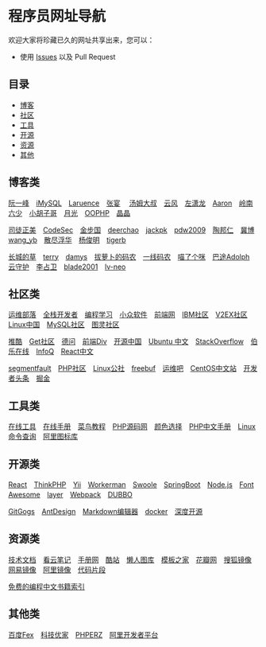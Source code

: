 程序员网址导航
============================
欢迎大家将珍藏已久的网址共享出来，您可以：
* 使用 [Issues](https://github.com/slowlog/programmer-url-navigation/issues) 以及 Pull Request

## 目录

- [博客](#博客类)
- [社区](#社区类)
- [工具](#工具类)
- [开源](#开源类)
- [资源](#资源类)
- [其他](#其他类)


## 博客类
[阮一峰](http://www.ruanyifeng.com/blog/)　[iMySQL](http://imysql.cn/)　[Laruence](http://www.laruence.com/)　[张宴](http://zyan.cc/) 
　[汤姆大叔](http://www.cnblogs.com/TomXu/)　[云风](http://blog.codingnow.com/)　[左潇龙](http://www.zuoxiaolong.com/)　[Aaron](http://www.cnblogs.com/aaronjs/)　[岭南六少](http://blog.chedushi.com/)　[小胡子哥](http://www.barretlee.com/)　[月光](http://www.williamlong.info/)　[OOPHP](http://www.oophp.cn/)　[晶晶](http://blog.jjonline.cn/)　 
 
 [司徒正美](http://www.cnblogs.com/rubylouvre/)　[CodeSec](http://www.codesec.net/)　[金步国](http://www.jinbuguo.com/)　[deerchao](http://deerchao.net/)　[jackpk](http://blog.csdn.net/jackpk/article/list/1)　[pdw2009](http://blog.csdn.net/pdw2009?viewmode=contents)　[陶邦仁](https://my.oschina.net/xianggao/blog)　[冀博](http://blog.csdn.net/tigerjibo)　[wang_yb](http://www.cnblogs.com/wang_yb/)　[散尽浮华](http://www.cnblogs.com/kevingrace/)　[杨俊明](http://www.cnblogs.com/yjmyzz/)　[tigerb](http://tigerb.cn/)　  
 
 [长城的草](http://www.cnblogs.com/ccdc/)　[terry](http://blog.csdn.net/terry_water)　[damys](http://blog.csdn.net/damys)　[拔萝卜的码农](http://blog.csdn.net/yafei450225664)　[一线码农](http://www.cnblogs.com/huangxincheng/)　[喵了个咪](http://www.hdj.me/)　[巴途Adolph](http://blog.csdn.net/liuxinmingcode)　[云守护](http://blog.csdn.net/earbao)　[李占卫](http://www.cnblogs.com/tommyli/)　[blade2001](http://blog.csdn.net/blade2001)　[lv-neo](http://www.gitbook.com/@lv-neo)



## 社区类
[运维部落](http://www.178linux.com/)　[全栈开发者](http://www.admin10000.com/)　[编程学习](http://www.phpxs.com/)　[小众软件](http://www.appinn.com/)　[前端网](http://www.qdfuns.com/)　[IBM社区](http://www.ibm.com/developerworks/cn/)　[V2EX社区](http://www.v2ex.com/)　[Linux中国](http://linux.cn)　[MySQL社区](http://www.mysqlpub.com/)　[图灵社区](http://www.ituring.com.cn/)  
  
[推酷](http://www.tuicool.com/)　[Get社区](http://get.ftqq.com/)　[德问](http://www.dewen.net.cn/)　[前端Div](http://div.io/)　[开源中国](https://www.oschina.net/)　[Ubuntu 中文](http://wiki.ubuntu.org.cn)　[StackOverflow](https://stackoverflow.com/)　[伯乐在线](http://blog.jobbole.com/)　[InfoQ](http://www.infoq.com/cn/)　[React中文](http://react-china.org/)　  

[segmentfault](http://segmentfault.com/)　[PHP社区](http://www.php1.cn/)　[Linux公社](http://www.linuxidc.com/)　[freebuf](http://www.freebuf.com/)　[运维吧](http://www.yunwei8.com/)　[CentOS中文站](http://www.centoscn.com/)　[开发者头条](http://toutiao.io/)　[掘金](http://juejin.im/)

## 工具类
[在线工具](http://tool.oschina.net/)　[在线手册](http://shouce.jb51.net/)　[菜鸟教程](http://www.runoob.com/)　[PHP源码网](http://www.osphp.com.cn)　[颜色选择](http://www.colorpk.com/)　[PHP中文手册](http://www.t086.com/code/php/)　[Linux命令查询](http://man.linuxde.net/)　[阿里图标库](http://www.iconfont.cn/)

## 开源类
[React](http://facebook.github.io/react/)　[ThinkPHP](http://www.thinkphp.cn/)　[Yii](http://www.yiiframework.com/)　[Workerman](http://www.workerman.net/)　[Swoole](http://www.swoole.com/)　[SpringBoot](http://projects.spring.io/spring-boot/)　[Node.js](http://nodejs.cn/)　[Font Awesome](http://fontawesome.io/)　[layer](http://layer.layui.com/)　[Webpack](http://webpack.github.io/)　[DUBBO](http://dubbo.io/)　  

[GitGogs](http://gogs.io/)　[AntDesign](http://ant.design)　[Markdown编辑器](https://pandao.github.io/editor.md/)　[docker](https://www.docker.com/)　[深度开源](http://www.open-open.com/)

## 资源类
[技术文档](http://www.t086.com/code/)　[看云笔记](http://www.kancloud.cn)　[手册网](http://www.shouce.ren/)　[酷站](http://www.iiiimg.com/)　[懒人图库](http://www.lanrentuku.com/)　[模板之家](http://www.cssmoban.com/)　[花瓣网](http://huaban.com/)　[搜狐镜像](http://mirrors.sohu.com/)　[网易镜像](http://mirrors.163.com/)　[阿里镜像](http://mirrors.aliyun.com/)　[代码片段](http://www.phpxs.com/code/)　  

[免费的编程中文书籍索引](http://github.com/justjavac/free-programming-books-zh_CN)

## 其他类
[百度Fex](http://fex.baidu.com/)　[科技优家](http://www.toutiao.com/c/user/5841160544/#mid=5841160544)　[PHPERZ](http://www.phperz.com/)　[阿里开发者平台](http://dev.aliyun.com)

